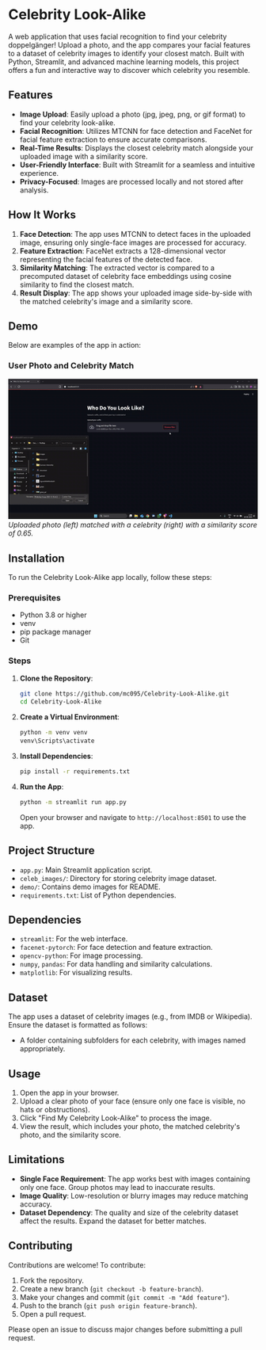 # Celebrity Look-Alike

A web application that uses facial recognition to find your celebrity doppelgänger! Upload a photo, and the app compares your facial features to a dataset of celebrity images to identify your closest match. Built with Python, Streamlit, and advanced machine learning models, this project offers a fun and interactive way to discover which celebrity you resemble.

## Features
- **Image Upload**: Easily upload a photo (jpg, jpeg, png, or gif format) to find your celebrity look-alike.
- **Facial Recognition**: Utilizes MTCNN for face detection and FaceNet for facial feature extraction to ensure accurate comparisons.
- **Real-Time Results**: Displays the closest celebrity match alongside your uploaded image with a similarity score.
- **User-Friendly Interface**: Built with Streamlit for a seamless and intuitive experience.
- **Privacy-Focused**: Images are processed locally and not stored after analysis.

## How It Works
1. **Face Detection**: The app uses MTCNN to detect faces in the uploaded image, ensuring only single-face images are processed for accuracy.
2. **Feature Extraction**: FaceNet extracts a 128-dimensional vector representing the facial features of the detected face.
3. **Similarity Matching**: The extracted vector is compared to a precomputed dataset of celebrity face embeddings using cosine similarity to find the closest match.
4. **Result Display**: The app shows your uploaded image side-by-side with the matched celebrity's image and a similarity score.

## Demo
Below are examples of the app in action:

### User Photo and Celebrity Match
![Demo 1](demo/look_alike.gif)
*Uploaded photo (left) matched with a celebrity (right) with a similarity score of 0.65.*


## Installation
To run the Celebrity Look-Alike app locally, follow these steps:

### Prerequisites
- Python 3.8 or higher
- venv
- pip package manager
- Git

### Steps
1. **Clone the Repository**:
   ```bash
   git clone https://github.com/mc095/Celebrity-Look-Alike.git
   cd Celebrity-Look-Alike
   ```

2. **Create a Virtual Environment**:
   ```bash
   python -m venv venv
   venv\Scripts\activate
   ```

3. **Install Dependencies**:
   ```bash
   pip install -r requirements.txt
   ```

5. **Run the App**:
   ```bash
   python -m streamlit run app.py
   ```
   Open your browser and navigate to `http://localhost:8501` to use the app.

## Project Structure
- `app.py`: Main Streamlit application script.
- `celeb_images/`: Directory for storing celebrity image dataset.
- `demo/`: Contains demo images for README.
- `requirements.txt`: List of Python dependencies.

## Dependencies
- `streamlit`: For the web interface.
- `facenet-pytorch`: For face detection and feature extraction.
- `opencv-python`: For image processing.
- `numpy`, `pandas`: For data handling and similarity calculations.
- `matplotlib`: For visualizing results.

## Dataset
The app uses a dataset of celebrity images (e.g., from IMDB or Wikipedia). Ensure the dataset is formatted as follows:
- A folder containing subfolders for each celebrity, with images named appropriately.

## Usage
1. Open the app in your browser.
2. Upload a clear photo of your face (ensure only one face is visible, no hats or obstructions).
3. Click "Find My Celebrity Look-Alike" to process the image.
4. View the result, which includes your photo, the matched celebrity's photo, and the similarity score.

## Limitations
- **Single Face Requirement**: The app works best with images containing only one face. Group photos may lead to inaccurate results.
- **Image Quality**: Low-resolution or blurry images may reduce matching accuracy.
- **Dataset Dependency**: The quality and size of the celebrity dataset affect the results. Expand the dataset for better matches.

## Contributing
Contributions are welcome! To contribute:
1. Fork the repository.
2. Create a new branch (`git checkout -b feature-branch`).
3. Make your changes and commit (`git commit -m "Add feature"`).
4. Push to the branch (`git push origin feature-branch`).
5. Open a pull request.

Please open an issue to discuss major changes before submitting a pull request.
